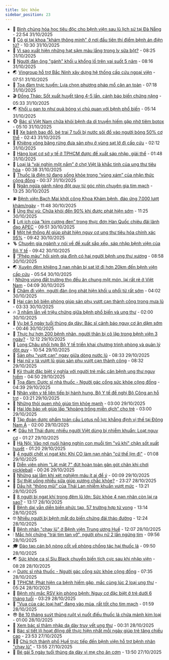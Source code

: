 ```yaml
---
title: Sức khỏe
sidebar_position: 23
---
```


<!-- dantri-suc-khoe:START -->
- 🤔 [Binh chủng hóa học tiêu độc cho bệnh viện sau lũ lịch sử tại Đà Nẵng](https://dantri.com.vn/suc-khoe/binh-chung-hoa-hoc-tieu-doc-cho-benh-vien-sau-lu-lich-su-tai-da-nang-20251031182327510.htm) - 22:54 31/10/2025
- 🚦 [Có gì tại khoa &quot;khám thông minh&quot; ở nơi đầu tiên thí điểm bệnh án điện tử?](https://dantri.com.vn/suc-khoe/co-gi-tai-khoa-kham-thong-minh-o-noi-dau-tien-thi-diem-benh-an-dien-tu-20251031121513228.htm) - 10:30 31/10/2025
- 🤖 [Vì sao xuất hiện những hạt sậm màu lắng trong ly sữa bột?](https://dantri.com.vn/suc-khoe/vi-sao-xuat-hien-nhung-hat-sam-mau-lang-trong-ly-sua-bot-20251031094602312.htm) - 08:25 31/10/2025
- 🐻 [Người đàn ông &quot;gánh&quot; khối u khổng lồ trên vai suốt 5 năm](https://dantri.com.vn/suc-khoe/nguoi-dan-ong-ganh-khoi-u-khong-lo-tren-vai-suot-5-nam-20251031151405671.htm) - 08:16 31/10/2025
- 🌏 [Vingroup hỗ trợ Bắc Ninh xây dựng hệ thống cấp cứu ngoại viện](https://dantri.com.vn/suc-khoe/vingroup-ho-tro-bac-ninh-xay-dung-he-thong-cap-cuu-ngoai-vien-20251031144440729.htm) - 07:51 31/10/2025
- 👺 [Toạ đàm trực tuyến: Lựa chọn phương pháp mổ cận an toàn](https://dantri.com.vn/suc-khoe/toa-dam-truc-tuyen-lua-chon-phuong-phap-mo-can-an-toan-20251030165610011.htm) - 07:18 31/10/2025
- 🎬 [Đồng Tháp: Sốt xuất huyết tăng 4-5 lần, cảnh báo biến chứng nặng](https://dantri.com.vn/suc-khoe/dong-thap-sot-xuat-huyet-tang-4-5-lan-canh-bao-bien-chung-nang-20251031092549280.htm) - 05:33 31/10/2025
- 🌏 [Khối u gan to như quả bóng vì chủ quan với bệnh phổ biến](https://dantri.com.vn/suc-khoe/khoi-u-gan-to-nhu-qua-bong-vi-chu-quan-voi-benh-pho-bien-20251031112821329.htm) - 05:14 31/10/2025
- 🐵 [Bác sĩ Việt Nam chữa khỏi bệnh da di truyền hiếm gặp nhờ tiêm botox](https://dantri.com.vn/suc-khoe/bac-si-viet-nam-chua-khoi-benh-da-di-truyen-hiem-gap-nho-tiem-botox-20251031105220043.htm) - 05:10 31/10/2025
- 👨‍🏫 [Xe bánh bao đổ, bé trai 7 tuổi bị nước sôi đổ vào người bỏng 50% cơ thể](https://dantri.com.vn/suc-khoe/xe-banh-bao-do-be-trai-7-tuoi-bi-nuoc-soi-do-vao-nguoi-bong-50-co-the-20251031090328745.htm) - 02:43 31/10/2025
- 🤗 [Khiêng võng băng rừng đưa sản phụ ở vùng sạt lở đi cấp cứu](https://dantri.com.vn/suc-khoe/khieng-vong-bang-rung-dua-san-phu-o-vung-sat-lo-di-cap-cuu-20251031085858614.htm) - 02:12 31/10/2025
- 🫶 [Hàng loạt cơ sở y tế ở TPHCM được đề xuất sáp nhập, giải thể](https://dantri.com.vn/suc-khoe/hang-loat-co-so-y-te-o-tphcm-duoc-de-xuat-sap-nhap-giai-the-20251031012029360.htm) - 01:48 31/10/2025
- 🙉 [Loại lá “vài nghìn một nắm” ở chợ Việt là khắc tinh của ung thư tiêu hóa](https://dantri.com.vn/suc-khoe/loai-la-vai-nghin-mot-nam-o-cho-viet-la-khac-tinh-cua-ung-thu-tieu-hoa-20251031071433349.htm) - 00:38 31/10/2025
- 🦅 [Thuốc lá điện tử đang sống khỏe trong “vùng xám” của nhận thức cộng đồng](https://dantri.com.vn/suc-khoe/thuoc-la-dien-tu-dang-song-khoe-trong-vung-xam-cua-nhan-thuc-cong-dong-20251031065826105.htm) - 00:37 31/10/2025
- 🐘 [Ngăn ngừa gánh nặng đột quỵ từ góc nhìn chuyên gia tim mạch](https://dantri.com.vn/suc-khoe/ngan-ngua-ganh-nang-dot-quy-tu-goc-nhin-chuyen-gia-tim-mach-20251030201007449.htm) - 13:25 30/10/2025
- ⛽️ [Bệnh viện Bạch Mai khởi công Khoa Khám bệnh, đáp ứng 7.000 lượt khám/ngày](https://dantri.com.vn/suc-khoe/benh-vien-bach-mai-khoi-cong-khoa-kham-benh-dap-ung-7000-luot-khamngay-20251030184505740.htm) - 11:48 30/10/2025
- 🤡 [Ung thư vú: Chữa khỏi đến 90% khi được phát hiện sớm](https://dantri.com.vn/suc-khoe/ung-thu-vu-chua-khoi-den-90-khi-duoc-phat-hien-som-20251030182227610.htm) - 11:25 30/10/2025
- 💼 [Lợi ích của “kim cương đen” trong thực đơn Hàn Quốc chiêu đãi lãnh đạo APEC](https://dantri.com.vn/suc-khoe/loi-ich-cua-kim-cuong-den-trong-thuc-don-han-quoc-chieu-dai-lanh-dao-apec-20251030143905836.htm) - 09:51 30/10/2025
- 🤔 [Một hệ thống AI giúp phát hiện nguy cơ ung thư tiêu hóa chính xác 95%](https://dantri.com.vn/suc-khoe/mot-he-thong-ai-giup-phat-hien-nguy-co-ung-thu-tieu-hoa-chinh-xac-95-20251030160828752.htm) - 09:42 30/10/2025
- 🪜 [Chuyên gia ngành y nói về đề xuất sắp xếp, sáp nhập bệnh viện của Bộ Y tế](https://dantri.com.vn/suc-khoe/chuyen-gia-nganh-y-noi-ve-de-xuat-sap-xep-sap-nhap-benh-vien-cua-bo-y-te-20251022232025751.htm) - 09:42 30/10/2025
- 📝 [“Phép màu” hồi sinh gia đình có hai người bệnh ung thư xương](https://dantri.com.vn/suc-khoe/phep-mau-hoi-sinh-gia-dinh-co-hai-nguoi-benh-ung-thu-xuong-20251030153549469.htm) - 08:58 30/10/2025
- 🌏 [Xuyên đêm khiêng 3 nạn nhân bị sạt lở đi hơn 20km đến bệnh viện cấp cứu](https://dantri.com.vn/suc-khoe/xuyen-dem-khieng-3-nan-nhan-bi-sat-lo-di-hon-20km-den-benh-vien-cap-cuu-20251030121003955.htm) - 05:54 30/10/2025
- 🕯 [Những vùng đất trường thọ đều ăn chung một món, lại rất rẻ ở Việt Nam](https://dantri.com.vn/suc-khoe/nhung-vung-dat-truong-tho-deu-an-chung-mot-mon-lai-rat-re-o-viet-nam-20251030102027442.htm) - 04:09 30/10/2025
- 🦍 [Chăm đi viện, người đàn ông phát hiện khối u phổi từ rất sớm](https://dantri.com.vn/suc-khoe/cham-di-vien-nguoi-dan-ong-phat-hien-khoi-u-phoi-tu-rat-som-20251030110101873.htm) - 04:02 30/10/2025
- 🌈 [Hai cán bộ biên phòng giúp sản phụ vượt cạn thành công trong mưa lũ](https://dantri.com.vn/suc-khoe/hai-can-bo-bien-phong-giup-san-phu-vuot-can-thanh-cong-trong-mua-lu-20251030100647855.htm) - 03:33 30/10/2025
- 🔥 [3 nhầm lẫn về triệu chứng giữa bệnh phổ biến và ung thư](https://dantri.com.vn/suc-khoe/3-nham-lan-ve-trieu-chung-giua-benh-pho-bien-va-ung-thu-20251030083329494.htm) - 02:00 30/10/2025
- 🌊 [Vụ bé 5 ngày tuổi thủng dạ dày: Bác sĩ cảnh báo nguy cơ ăn dặm sớm](https://dantri.com.vn/suc-khoe/vu-be-5-ngay-tuoi-thung-da-day-bac-si-canh-bao-nguy-co-an-dam-som-20251029164820819.htm) - 00:46 30/10/2025
- 🚦 [Thực hư hơn 200 bệnh nhân, người thân bị cô lập trong bệnh viện 3 ngày?](https://dantri.com.vn/suc-khoe/thuc-hu-hon-200-benh-nhan-nguoi-than-bi-co-lap-trong-benh-vien-3-ngay-20251029173153689.htm) - 12:12 29/10/2025
- 🤖 [Long Châu phối hợp Bộ Y tế triển khai chương trình phòng và quản lý đột quỵ](https://dantri.com.vn/suc-khoe/long-chau-phoi-hop-bo-y-te-trien-khai-chuong-trinh-phong-va-quan-ly-dot-quy-20251029174452344.htm) - 10:54 29/10/2025
- 🤡 [Sản phụ &quot;vượt cạn&quot; ngay giữa dòng nước lũ](https://dantri.com.vn/suc-khoe/san-phu-vuot-can-ngay-giua-dong-nuoc-lu-20251029152408415.htm) - 08:33 29/10/2025
- 💂 [Hai nữ y tá vượt lũ giúp sản phụ vượt cạn thành công](https://dantri.com.vn/suc-khoe/hai-nu-y-ta-vuot-lu-giup-san-phu-vuot-can-thanh-cong-20251029150519543.htm) - 08:32 29/10/2025
- 🦄 [Kỹ thuật đặc biệt ý nghĩa với người trẻ mắc căn bệnh ung thư nguy hiểm](https://dantri.com.vn/suc-khoe/ky-thuat-dac-biet-y-nghia-voi-nguoi-tre-mac-can-benh-ung-thu-nguy-hiem-20251029112950967.htm) - 04:50 29/10/2025
- 🧠 [Tọa đàm: Dược sĩ nhà thuốc - Người gác cổng sức khỏe cộng đồng](https://dantri.com.vn/suc-khoe/toa-dam-duoc-si-nha-thuoc-nguoi-gac-cong-suc-khoe-cong-dong-20251029113852025.htm) - 04:39 29/10/2025
- 🤖 [Nhân viên y tế liên tiếp bị hành hung, Bộ Y tế đề nghị Bộ Công an hỗ trợ](https://dantri.com.vn/suc-khoe/nhan-vien-y-te-lien-tiep-bi-hanh-hung-bo-y-te-de-nghi-bo-cong-an-ho-tro-20251029102118539.htm) - 03:21 29/10/2025
- 💼 [Những thói quen nhỏ giúp tim khỏe mạnh](https://dantri.com.vn/suc-khoe/nhung-thoi-quen-nho-giup-tim-khoe-manh-20251028220532459.htm) - 03:00 29/10/2025
- 🧰 [Hai lớp bảo vệ giúp lấp “khoảng trống miễn dịch” cho trẻ](https://dantri.com.vn/suc-khoe/hai-lop-bao-ve-giup-lap-khoang-trong-mien-dich-cho-tre-20251028214534737.htm) - 03:00 29/10/2025
- 🎉 [Tập đoàn dược phẩm toàn cầu Lotus nỗ lực khẳng định vị thế tại Đông Nam Á](https://dantri.com.vn/suc-khoe/tap-doan-duoc-pham-toan-cau-lotus-no-luc-khang-dinh-vi-the-tai-dong-nam-a-20251028163451228.htm) - 02:00 29/10/2025
- 🌏 [Dầu hít Thái được nhiều người Việt dùng bị nhiễm khuẩn: Loạt nguy cơ](https://dantri.com.vn/suc-khoe/dau-hit-thai-duoc-nhieu-nguoi-viet-dung-bi-nhiem-khuan-loat-nguy-co-20251029081244751.htm) - 01:27 29/10/2025
- 📝 [Hà Nội: Vào nơi nuôi hàng nghìn con muỗi tìm &quot;vũ khí&quot; chặn sốt xuất huyết](https://dantri.com.vn/suc-khoe/ha-noi-vao-noi-nuoi-hang-nghin-con-muoi-tim-vu-khi-chan-sot-xuat-huyet-20251029071126918.htm) - 01:20 29/10/2025
- 🧠 [4 người chết vì ngạt khí: Khí CO làm nạn nhân &quot;cứ thế lịm đi&quot;](https://dantri.com.vn/suc-khoe/4-nguoi-chet-vi-ngat-khi-khi-co-lam-nan-nhan-cu-the-lim-di-20251029074446769.htm) - 01:08 29/10/2025
- 🚀 [Diễn viên phim &quot;Lật mặt 7&quot; đứt hoàn toàn gân gót chân khi chơi pickleball](https://dantri.com.vn/suc-khoe/dien-vien-phim-lat-mat-7-dut-hoan-toan-gan-got-chan-khi-choi-pickleball-20251028215357881.htm) - 00:26 29/10/2025
- 💯 [Những sai lầm khi xét nghiệm máu ít ai để ý](https://dantri.com.vn/suc-khoe/nhung-sai-lam-khi-xet-nghiem-mau-it-ai-de-y-20251029032125219.htm) - 00:09 29/10/2025
- 🫶 [Sự thật uống nhiều sữa giúp xương chắc khỏe?](https://dantri.com.vn/suc-khoe/su-that-uong-nhieu-sua-giup-xuong-chac-khoe-20251028063402352.htm) - 23:27 28/10/2025
- 👹 [Dầu hít “thông mũi” của Thái Lan nhiễm khuẩn vượt mức](https://dantri.com.vn/suc-khoe/dau-hit-thong-mui-cua-thai-lan-nhiem-khuan-vuot-muc-20251028194259072.htm) - 13:21 28/10/2025
- 🤩 [8 người bị ngạt khí trong đêm lũ lớn: Sức khỏe 4 nạn nhân còn lại ra sao?](https://dantri.com.vn/suc-khoe/8-nguoi-bi-ngat-khi-trong-dem-lu-lon-suc-khoe-4-nan-nhan-con-lai-ra-sao-20251028195829023.htm) - 13:17 28/10/2025
- 🌊 [Bệnh dại vẫn diễn biến phức tạp, 57 trường hợp tử vong](https://dantri.com.vn/suc-khoe/benh-dai-van-dien-bien-phuc-tap-57-truong-hop-tu-vong-20251028200106458.htm) - 13:14 28/10/2025
- 🤓 [Nhiều người bị bệnh mắt do biến chứng đái tháo đường](https://dantri.com.vn/suc-khoe/nhieu-nguoi-bi-benh-mat-do-bien-chung-dai-thao-duong-20251028173010289.htm) - 12:24 28/10/2025
- 🌝 [Bệnh nhân &quot;chạy lũ&quot; ở Bệnh viện Trung ương Huế](https://dantri.com.vn/suc-khoe/benh-nhan-chay-lu-o-benh-vien-trung-uong-hue-20251028184112527.htm) - 12:07 28/10/2025
- 🕯 [Mắc hội chứng &quot;trái tim tan vỡ&quot;, người phụ nữ 2 lần ngừng tim](https://dantri.com.vn/suc-khoe/mac-hoi-chung-trai-tim-tan-vo-nguoi-phu-nu-2-lan-ngung-tim-20251028160405408.htm) - 09:56 28/10/2025
- 🎓 [Đào tạo cán bộ nòng cốt về phòng chống tác hại thuốc lá](https://dantri.com.vn/suc-khoe/dao-tao-can-bo-nong-cot-ve-phong-chong-tac-hai-thuoc-la-20251028164802054.htm) - 09:50 28/10/2025
- 🌏 [Sức khỏe ca sĩ Siu Black chuyển biến tích cực sau khi nhập viện](https://dantri.com.vn/suc-khoe/suc-khoe-ca-si-siu-black-chuyen-bien-tich-cuc-sau-khi-nhap-vien-20251028151244910.htm) - 08:28 28/10/2025
- 🔥 [Dược sĩ nhà thuốc - Người gác cổng sức khỏe cộng đồng](https://dantri.com.vn/suc-khoe/duoc-si-nha-thuoc-nguoi-gac-cong-suc-khoe-cong-dong-20251028143503732.htm) - 07:35 28/10/2025
- 📝 [TPHCM: Phát hiện ca bệnh hiếm gặp, mắc cùng lúc 2 loại ung thư](https://dantri.com.vn/suc-khoe/tphcm-phat-hien-ca-benh-hiem-gap-mac-cung-luc-2-loai-ung-thu-20251028120058903.htm) - 05:24 28/10/2025
- 🧠 [Bệnh nhi mắc RSV kín phòng bệnh: Nguy cơ đặc biệt ở trẻ dưới 6 tháng tuổi](https://dantri.com.vn/suc-khoe/benh-nhi-mac-rsv-kin-phong-benh-nguy-co-dac-biet-o-tre-duoi-6-thang-tuoi-20251028102545432.htm) - 03:29 28/10/2025
- 🦅 [&quot;Vua của các loại hạt&quot; đang vào mùa, rất tốt cho tim mạch](https://dantri.com.vn/suc-khoe/vua-cua-cac-loai-hat-dang-vao-mua-rat-tot-cho-tim-mach-20251028064943332.htm) - 01:59 28/10/2025
- 😎 [Bé 10 tháng suýt thủng ruột vì nuốt điếu thuốc lá chứa mảnh kim loại](https://dantri.com.vn/suc-khoe/be-10-thang-suyt-thung-ruot-vi-nuot-dieu-thuoc-la-chua-manh-kim-loai-20251027213713541.htm) - 01:00 28/10/2025
- 🎉 [Xem bác sĩ thâm nhập dạ dày truy vết ung thư](https://dantri.com.vn/suc-khoe/xem-bac-si-tham-nhap-da-day-truy-vet-ung-thu-20251017092721962.htm) - 00:31 28/10/2025
- 🫣 [Bác sĩ tiết lộ hoạt động dễ thực hiện nhất mỗi ngày giúp trẻ tăng chiều cao](https://dantri.com.vn/suc-khoe/bac-si-tiet-lo-hoat-dong-de-thuc-hien-nhat-moi-ngay-giup-tre-tang-chieu-cao-20251028065101464.htm) - 23:53 27/10/2025
- 🧑‍🏫 [Chủ tịch thành phố Huế trực tiếp đến bệnh viện hỗ trợ bệnh nhân &quot;chạy lũ&quot;](https://dantri.com.vn/suc-khoe/chu-tich-thanh-pho-hue-truc-tiep-den-benh-vien-ho-tro-benh-nhan-chay-lu-20251027181047595.htm) - 13:55 27/10/2025
- 🥷 [Bé gái 5 ngày tuổi thủng dạ dày vì mẹ cho ăn cơm](https://dantri.com.vn/suc-khoe/be-gai-5-ngay-tuoi-thung-da-day-vi-me-cho-an-com-20251027195112042.htm) - 13:50 27/10/2025<!-- dantri-suc-khoe:END -->

